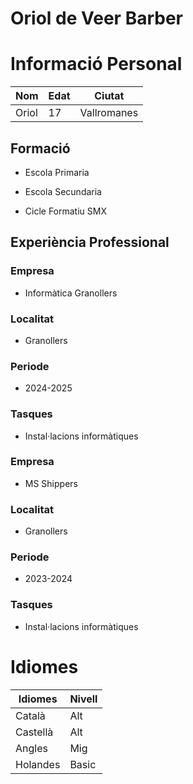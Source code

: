 # Oriol de Veer Barber

# Informació Personal

| Nom     | Edat |   Ciutat   |
|---------|------|------------|
| Oriol   | 17   | Vallromanes|

## Formació

- Escola Primaria

- Escola Secundaria

- Cicle Formatiu SMX

## Experiència Professional

### Empresa

- Informàtica Granollers

### Localitat

- Granollers

### Periode

- 2024-2025

### Tasques

- Instal·lacions informàtiques

### Empresa

- MS Shippers

### Localitat

- Granollers

### Periode

- 2023-2024

### Tasques

- Instal·lacions informàtiques

# Idiomes

| Idiomes  | Nivell |
|----------|--------|
| Català   | Alt    |
| Castellà | Alt    |
| Angles   | Mig    |
| Holandes | Basic  |
